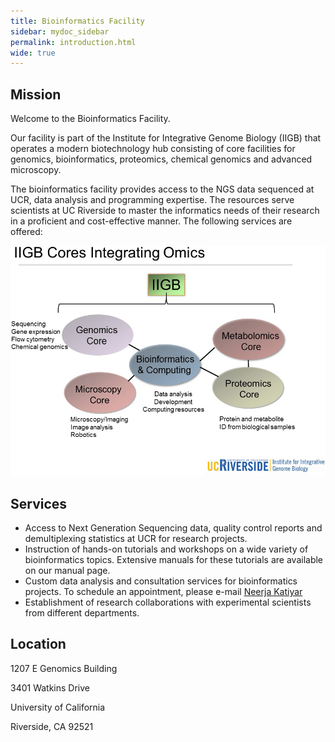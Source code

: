```yaml
---
title: Bioinformatics Facility
sidebar: mydoc_sidebar
permalink: introduction.html
wide: true
---
```


## Mission

Welcome to the Bioinformatics Facility.

Our facility is part of the Institute for Integrative Genome Biology (IIGB) that operates a modern biotechnology hub consisting of core facilities for genomics, bioinformatics, proteomics, chemical genomics and advanced microscopy. 

The bioinformatics facility provides access to the NGS data sequenced at UCR, data analysis and programming expertise. The resources serve scientists at UC Riverside to master the informatics needs of their research in a proficient and cost-effective manner. The following services are offered:

![Bioinformatics Services](/images/ucr-services.jpg)

## Services

* Access to Next Generation Sequencing data, quality control reports and demultiplexing statistics at UCR for research projects.
* Instruction of hands-on tutorials and workshops on a wide variety of bioinformatics topics. Extensive manuals for these tutorials are available on our manual page.
* Custom data analysis and consultation services for bioinformatics projects. To schedule an appointment, please e-mail [Neerja Katiyar](mailto:neerja.katiyar@ucr.edu)
* Establishment of research collaborations with experimental scientists from different departments.


## Location

1207 E Genomics Building

3401 Watkins Drive

University of California

Riverside, CA 92521


